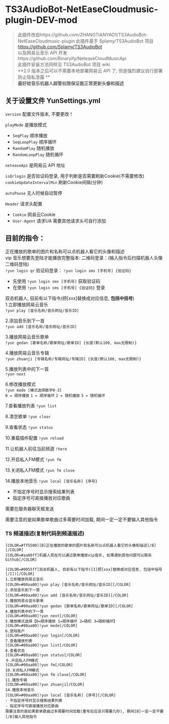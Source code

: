 # TS3AudioBot-NetEaseCloudmusic-plugin-DEV-mod

> 此插件改自https://github.com/ZHANGTIANYAO1/TS3AudioBot-NetEaseCloudmusic-plugin
> 此插件基于 Splamy/TS3AudioBot 项目 https://github.com/Splamy/TS3AudioBot  
> 以及网易云音乐 API 开发https://github.com/Binaryify/NeteaseCloudMusicApi  
> 此插件安装方法同样见 TS3AudioBot 项目 wiki  
> **2.0 版本之后可以不需要本地部署网易云 API 了, 但是强烈建议自行部署防止隐私泄露 **  
> **最好给音乐机器人超管权限保证能正常更新头像和描述**

## 关于设置文件 YunSettings.yml

`version` 配置文件版本, 不要更改！

`playMode` 是播放模式
- `SeqPlay` 顺序播放
- `SeqLoopPlay` 顺序循环
- `RandomPlay` 随机播放
- `RandomLoopPlay` 随机循环

`neteaseApi` 是网易云 API 地址
 
`isQrlogin` 是否验证码登录, 用于判断是否需要刷新Cookie(不需要修改)
`cookieUpdateIntervalMin` 刷新Cookie间隔(分钟)

`autoPause` 无人时候自动暂停

`Header` 请求头配置
- `Cookie` 网易云Cookie
- `User-Agent` 请求UA
需要其他请求头可自行添加

## 目前的指令：

正在播放的歌单的图片和名称可以点机器人看它的头像和描述  
vip 音乐想要先登陆才能播放完整版本:
二维码登录：(输入指令后扫描机器人头像二维码登陆)  
`!yun login qr`
验证码登录：
`!yun login sms [手机号] {验证码}`
- 先使用 `!yun login sms [手机号]` 获取验证码
- 在使用 `!yun login sms [手机号] {验证码}` 登录

双击机器人, 目前有以下指令(把[xxx]替换成对应信息, **包括中括号**)  
1.立即播放网易云音乐  
`!yun play [音乐名称/音乐网址/音乐ID]`

2.添加音乐到下一首  
`!yun add [音乐名称/音乐网址/音乐ID]`

3.播放网易云音乐歌单    
`!yun gedan [歌单名称/歌单网址/歌单ID] {长度(默认100, max无限制)}`

4.播放网易云音乐专辑    
`!yun zhuanji [专辑名称/专辑网址/专辑ID] {长度(默认100, max无限制)}`

5.播放列表中的下一首  
`!yun next`

6.修改播放模式  
`!yun mode [模式选择数字0-3]`  
`0 = 顺序播放`
`1 = 顺序循环`
`2 = 随机播放`
`3 = 随机循环`

7.查看播放列表
`!yun list`

8.清空歌单
`!yun clear`

9.查看状态
`!yun status`

10.重载插件配置
`!yun reload`

11.让机器人前往当前频道
`!here`

12.开启私人FM模式
`!yun fm`

13.关闭私人FM模式
`!yun fm close`

14.播放本地音乐
`!yun local [音乐名称] {序号}`
- 不指定序号时显示搜索结果列表
- 指定序号可直接播放对应歌曲

需要在服务器聊天框发送

需要注意的是如果歌单歌曲过多需要时间加载, 期间一定一定不要输入其他指令

### TS 频道描述(复制代码到频道描述)

```
[COLOR=#ff5500][B]正在播放的歌单的图片和名称可以点机器人看它的头像和描述[/B][/COLOR]
[COLOR=#aa00ff]机器人现在可以通过歌单播放vip音乐, 如果遇到其他问题可以联系Github[/COLOR]

[COLOR=#0055ff]双击机器人, 目前有以下指令([I]把[xxx]替换成对应信息, 包括中括号[/I])[/COLOR]
1.立即播放网易云音乐
[COLOR=#00aa00]!yun play [音乐名称/音乐网址/音乐ID][/COLOR]
2.添加音乐到下一首
[COLOR=#00aa00]!yun add [音乐名称/音乐网址/音乐ID][/COLOR]
3.播放网易云音乐歌单
[COLOR=#00aa00]!yun gedan [歌单名称/歌单网址/歌单ID][/COLOR]
4.播放列表中的下一首
[COLOR=#00aa00]!yun next[/COLOR]
5.播放模式选择【0=顺序播放 1=顺序循环 2=随机 3=随即循环】
[COLOR=#00aa00]!yun mode[/COLOR]
6.登陆账户
[COLOR=#00aa00]!yun login[/COLOR]
7.查看播放列表
[COLOR=#00aa00]!yun list[/COLOR]
8.查看状态
[COLOR=#00aa00]!yun status[/COLOR]
９.开启私人FM模式
[COLOR=#00aa00]!yun fm[/COLOR]
10.关闭私人FM模式
[COLOR=#00aa00]!yun fm close[/COLOR]
11.播放专辑
[COLOR=#00aa00]!yun zhuanji[/COLOR]
14.播放本地音乐
[COLOR=#00aa00]!yun local [音乐名称] {序号}[/COLOR]
- 不指定序号时显示搜索结果列表
- 指定序号可直接播放对应歌曲
需要注意的是如果歌单歌曲过多需要时间加载(重写后应该只需要几秒), 期间[B]一定一定不要[/B]输入其他指令
```
